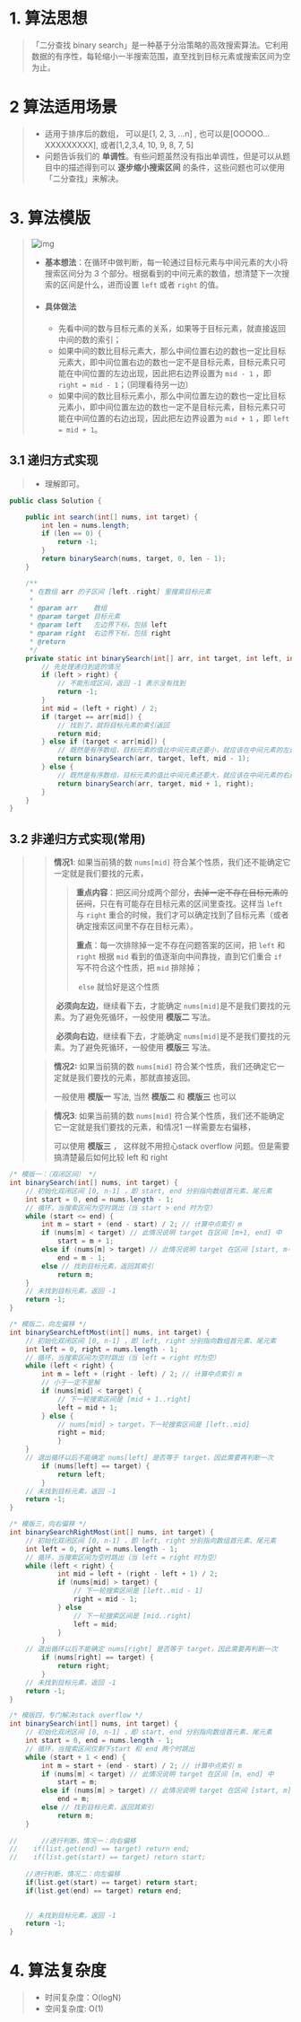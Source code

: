 # 1. 算法思想

> 「二分查找 binary search」是一种基于分治策略的高效搜索算法。它利用数据的有序性，每轮缩小一半搜索范围，直至找到目标元素或搜索区间为空为止。

# 2 算法适用场景

> - 适用于排序后的数组， 可以是[1, 2, 3, …n] , 也可以是[OOOOO…XXXXXXXXX], 或者[1,2,3,4, 10, 9, 8, 7, 5]
> - 问题告诉我们的 **单调性**。有些问题虽然没有指出单调性，但是可以从题目中的描述得到可以 **逐步缩小搜索区间** 的条件，这些问题也可以使用「二分查找」来解决。

# 3. 算法模版

> ![img](Binary_Search.assets/202305261900059.gif)
>
> - **基本想法**：在循环中做判断，每一轮通过目标元素与中间元素的大小将搜索区间分为 3 个部分。根据看到的中间元素的数值，想清楚下一次搜索的区间是什么，进而设置 `left` 或者 `right` 的值。
>
> - #### 具体做法
>
>   - 先看中间的数与目标元素的关系，如果等于目标元素，就直接返回中间的数的索引；
>   - 如果中间的数比目标元素大，那么中间位置右边的数也一定比目标元素大，即中间位置右边的数也一定不是目标元素，目标元素只可能在中间位置的左边出现，因此把右边界设置为 `mid - 1` ，即 `right = mid - 1`；（同理看待另一边）
>   - 如果中间的数比目标元素小，那么中间位置左边的数也一定比目标元素小，即中间位置左边的数也一定不是目标元素，目标元素只可能在中间位置的右边出现，因此把左边界设置为 `mid + 1` ，即 `left = mid + 1`。

## 3.1 递归方式实现

> - 理解即可。

~~~java
public class Solution {

    public int search(int[] nums, int target) {
        int len = nums.length;
        if (len == 0) {
            return -1;
        }
        return binarySearch(nums, target, 0, len - 1);
    }

    /**
     * 在数组 arr 的子区间 [left..right] 里搜索目标元素
     *
     * @param arr    数组
     * @param target 目标元素
     * @param left   左边界下标，包括 left
     * @param right  右边界下标，包括 right
     * @return
     */
    private static int binarySearch(int[] arr, int target, int left, int right) {
        // 先处理递归到底的情况
        if (left > right) {
            // 不能形成区间，返回 -1 表示没有找到
            return -1;
        }
        int mid = (left + right) / 2;
        if (target == arr[mid]) {
            // 找到了，就将目标元素的索引返回
            return mid;
        } else if (target < arr[mid]) {
            // 既然是有序数组，目标元素的值比中间元素还要小，就应该在中间元素的左边去找
            return binarySearch(arr, target, left, mid - 1);
        } else {
            // 既然是有序数组，目标元素的值比中间元素还要大，就应该在中间元素的右边去找
            return binarySearch(arr, target, mid + 1, right);
        }
    }
}
~~~

## 3.2 非递归方式实现(常用)

> > **情况1**: 如果当前猜的数 `nums[mid]` 符合某个性质，我们还不能确定它一定就是我们要找的元素，
> >
> > > **重点内容**：把区间分成两个部分，~~去掉一定不存在目标元素的区间~~，只在有可能存在目标元素的区间里查找。这样当 `left` 与 `right` 重合的时候，我们才可以确定找到了目标元素（或者确定搜索区间里不存在目标元素）。
> > >
> > > **重点**：每一次排除掉一定不存在问题答案的区间，把 `left` 和 `right` 根据 `mid` 看到的值逐渐向中间靠拢，直到它们重合	`if` 写不符合这个性质，把 `mid` 排除掉；
> > >
> > > ​	`else` 就恰好是这个性质
> >
> > ​	**必须向左边**，继续看下去，才能确定 `nums[mid]`是不是我们要找的元素。为了避免死循环，一般使用 **模版二** 写法。
> >
> > ​	**必须向右边**，继续看下去，才能确定 `nums[mid]`是不是我们要找的元素。为了避免死循环，一般使用 **模版三** 写法。
>
> 
>
> > **情况2:** 如果当前猜的数 `nums[mid]` 符合某个性质，我们还确定它一定就是我们要找的元素，那就直接返回。
> >
> > 一般使用 **模版一** 写法, 当然 **模版二** 和 **模版三** 也可以
>
> > **情况3**: 如果当前猜的数 `nums[mid]` 符合某个性质，我们还不能确定它一定就是我们要找的元素，和情况1 一样需要左右偏移，
> >
> > 可以使用 **模版三** ， 这样就不用担心stack overflow 问题。但是需要搞清楚最后如何比较 left 和 right

~~~java
/* 模版一：（双闭区间） */
int binarySearch(int[] nums, int target) {
    // 初始化双闭区间 [0, n-1] ，即 start, end 分别指向数组首元素、尾元素
    int start = 0, end = nums.length - 1;
    // 循环，当搜索区间为空时跳出（当 start > end 时为空）
    while (start <= end) {
        int m = start + (end - start) / 2; // 计算中点索引 m
        if (nums[m] < target) // 此情况说明 target 在区间 [m+1, end] 中
            start = m + 1;
        else if (nums[m] > target) // 此情况说明 target 在区间 [start, m-1] 中
            end = m - 1;
        else // 找到目标元素，返回其索引
            return m;
    }
    // 未找到目标元素，返回 -1
    return -1;
}

/* 模版二，向左偏移 */
int binarySearchLeftMost(int[] nums, int target) {
    // 初始化双闭区间 [0, n-1] ，即 left, right 分别指向数组首元素、尾元素
    int left = 0, right = nums.length - 1;
    // 循环，当搜索区间为空时跳出（当 left = right 时为空）
    while (left < right) {
        int m = left + (right - left) / 2; // 计算中点索引 m
        // 小于一定不是解
        if (nums[mid] < target) {
            // 下一轮搜索区间是 [mid + 1..right]
            left = mid + 1;
        } else {
            // nums[mid] > target，下一轮搜索区间是 [left..mid]
            right = mid;
            }
    }
  	// 退出循环以后不能确定 nums[left] 是否等于 target，因此需要再判断一次
        if (nums[left] == target) {
            return left;
        }
    // 未找到目标元素，返回 -1
    return -1;
}

/* 模版三，向右偏移 */
int binarySearchRightMost(int[] nums, int target) {
    // 初始化双闭区间 [0, n-1] ，即 left, right 分别指向数组首元素、尾元素
    int left = 0, right = nums.length - 1;
    // 循环，当搜索区间为空时跳出（当 left = right 时为空）
    while (left < right) {
            int mid = left + (right - left + 1) / 2;
            if (nums[mid] > target) {
                // 下一轮搜索区间是 [left..mid - 1]
                right = mid - 1;
            } else
                // 下一轮搜索区间是 [mid..right]
                left = mid;
            }
        }
  	// 退出循环以后不能确定 nums[right] 是否等于 target，因此需要再判断一次
        if (nums[right] == target) {
            return right;
        }
    // 未找到目标元素，返回 -1
    return -1;
}

/* 模版四，专门解决stack overflow */
int binarySearch(int[] nums, int target) {
    // 初始化双闭区间 [0, n-1] ，即 start, end 分别指向数组首元素、尾元素
    int start = 0, end = nums.length - 1;
    // 循环，当搜索区间仅剩下start 和 end 两个时跳出
    while (start + 1 < end) {
        int m = start + (end - start) / 2; // 计算中点索引 m
        if (nums[m] < target) // 此情况说明 target 在区间 [m, end] 中
            start = m;
        else if (nums[m] > target) // 此情况说明 target 在区间 [start, m] 中
            end = m;
        else // 找到目标元素，返回其索引
            return m;
    }
  
//  	//进行判断，情况一：向右偏移
//    if(list.get(end) == target) return end;
//    if(list.get(start) == target) return start;
  
  	//进行判断，情况二：向左偏移
    if(list.get(start) == target) return start;  
    if(list.get(end) == target) return end;

  
    // 未找到目标元素，返回 -1
    return -1;
}
~~~



# 4. 算法复杂度

> - 时间复杂度：O(logN)
> - 空间复杂度: O(1)

